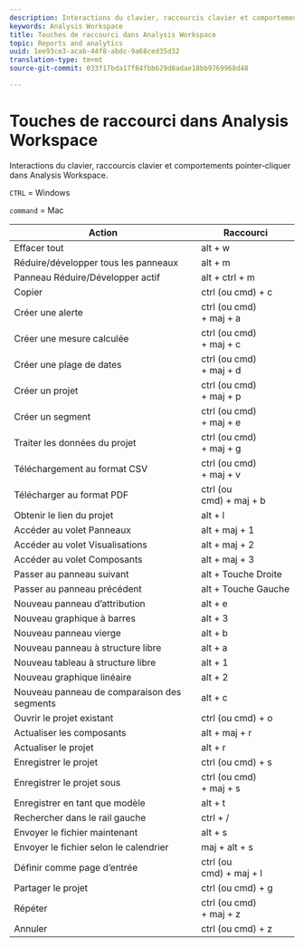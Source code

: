 ```yaml
---
description: Interactions du clavier, raccourcis clavier et comportements pointer-cliquer dans Analysis Workspace.
keywords: Analysis Workspace
title: Touches de raccourci dans Analysis Workspace
topic: Reports and analytics
uuid: 1ee93ce3-acab-44f8-abdc-9a68ced35d32
translation-type: tm+mt
source-git-commit: 033f17bda17f84fbb629d8adae18bb9769968d48

---
```



# Touches de raccourci dans Analysis Workspace

Interactions du clavier, raccourcis clavier et comportements pointer-cliquer dans Analysis Workspace.

`CTRL` = Windows

`command` = Mac

| Action | Raccourci |
|---|---|
| Effacer tout | alt + w |
| Réduire/développer tous les panneaux | alt + m |
| Panneau Réduire/Développer actif | alt + ctrl + m |
| Copier | ctrl (ou cmd) + c |
| Créer une alerte | ctrl (ou cmd) + maj + a |
| Créer une mesure calculée | ctrl (ou cmd) + maj + c |
| Créer une plage de dates | ctrl (ou cmd) + maj + d |
| Créer un projet | ctrl (ou cmd) + maj + p |
| Créer un segment | ctrl (ou cmd) + maj + e |
| Traiter les données du projet | ctrl (ou cmd) + maj + g |
| Téléchargement au format CSV | ctrl (ou cmd) + maj + v |
| Télécharger au format PDF | ctrl (ou cmd) + maj + b |
| Obtenir le lien du projet | alt + l |
| Accéder au volet Panneaux | alt + maj + 1 |
| Accéder au volet Visualisations | alt + maj + 2 |
| Accéder au volet Composants | alt + maj + 3 |
| Passer au panneau suivant | alt + Touche Droite |
| Passer au panneau précédent | alt + Touche Gauche |
| Nouveau panneau d’attribution | alt + e |
| Nouveau graphique à barres | alt + 3 |
| Nouveau panneau vierge | alt + b |
| Nouveau panneau à structure libre | alt + a |
| Nouveau tableau à structure libre | alt + 1 |
| Nouveau graphique linéaire | alt + 2 |
| Nouveau panneau de comparaison des segments | alt + c |
| Ouvrir le projet existant | ctrl (ou cmd) + o |
| Actualiser les composants | alt + maj + r |
| Actualiser le projet | alt + r |
| Enregistrer le projet | ctrl (ou cmd) + s |
| Enregistrer le projet sous | ctrl (ou cmd) + maj + s |
| Enregistrer en tant que modèle | alt + t |
| Rechercher dans le rail gauche | ctrl + / |
| Envoyer le fichier maintenant | alt + s |
| Envoyer le fichier selon le calendrier | maj + alt + s |
| Définir comme page d’entrée | ctrl (ou cmd) + maj + l |
| Partager le projet | ctrl (ou cmd) + g |
| Répéter | ctrl (ou cmd) + maj + z |
| Annuler | ctrl (ou cmd) + z |

